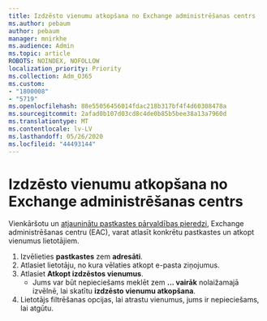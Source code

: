 ```yaml
---
title: Izdzēsto vienumu atkopšana no Exchange administrēšanas centrs
ms.author: pebaum
author: pebaum
manager: mnirkhe
ms.audience: Admin
ms.topic: article
ROBOTS: NOINDEX, NOFOLLOW
localization_priority: Priority
ms.collection: Adm_O365
ms.custom:
- "1800008"
- "5719"
ms.openlocfilehash: 88e55056456014fdac218b317bf4f4d60308478a
ms.sourcegitcommit: 2afad0b107d03cd8c4de0b85b5bee38a13a7960d
ms.translationtype: MT
ms.contentlocale: lv-LV
ms.lasthandoff: 05/26/2020
ms.locfileid: "44493144"
---
```

# <a name="recover-deleted-items-from-exchange-admin-center"></a>Izdzēsto vienumu atkopšana no Exchange administrēšanas centrs

Vienkāršotu un [atjauninātu pastkastes pārvaldības pieredzi](https://admin.exchange.microsoft.com/#/mailboxes), Exchange administrēšanas centru (EAC), varat atlasīt konkrētu pastkastes un atkopt vienumus lietotājiem.

1. Izvēlieties **pastkastes** zem **adresāti**.
2. Atlasiet lietotāju, no kura vēlaties atkopt e-pasta ziņojumus.
3. Atlasiet **Atkopt izdzēstos vienumus**.
    - Jums var būt nepieciešams meklēt zem **... vairāk** nolaižamajā izvēlnē, lai skatītu **izdzēsto vienumu atkopšana**.
4. Lietotājs filtrēšanas opcijas, lai atrastu vienumus, jums ir nepieciešams, lai atgūtu.
